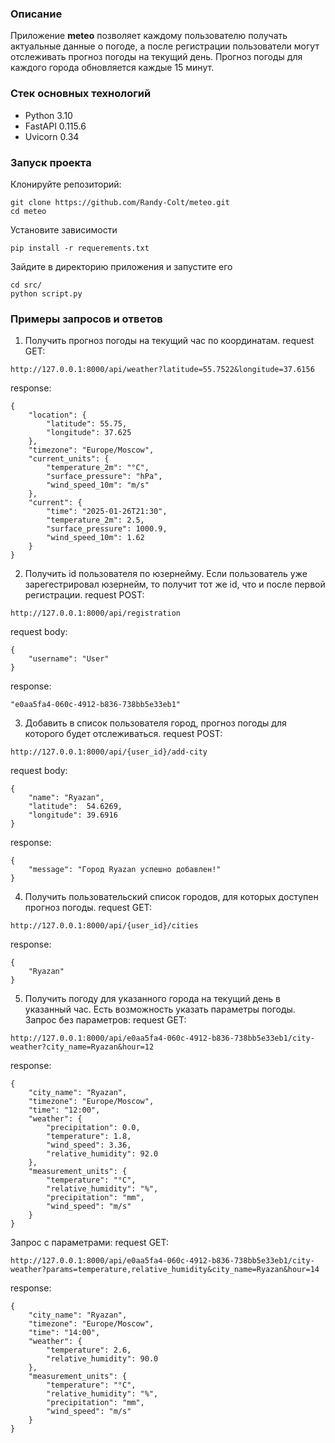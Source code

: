 ### Описание

Приложение **meteo** позволяет каждому пользователю получать актуальные данные о погоде, а после регистрации пользователи могут отслеживать прогноз погоды на текущий день. Прогноз погоды для каждого города обновляется каждые 15 минут.


### Стек основных технологий

- Python 3.10
- FastAPI 0.115.6
- Uvicorn 0.34


### Запуск проекта

Клонируйте репозиторий:
```
git clone https://github.com/Randy-Colt/meteo.git
cd meteo
```
Установите зависимости
```
pip install -r requerements.txt
```
Зайдите в директорию приложения и запустите его
```
cd src/
python script.py
```


### Примеры запросов и ответов

1. Получить прогноз погоды на текущий час по координатам.
request GET:
```
http://127.0.0.1:8000/api/weather?latitude=55.7522&longitude=37.6156
```
response:
```
{
    "location": {
        "latitude": 55.75,
        "longitude": 37.625
    },
    "timezone": "Europe/Moscow",
    "current_units": {
        "temperature_2m": "°C",
        "surface_pressure": "hPa",
        "wind_speed_10m": "m/s"
    },
    "current": {
        "time": "2025-01-26T21:30",
        "temperature_2m": 2.5,
        "surface_pressure": 1000.9,
        "wind_speed_10m": 1.62
    }
}
```

2. Получить id пользователя по юзернейму. Если пользователь уже зарегестрировал юзернейм, то получит тот же id, что и после первой регистрации.
request POST:
```
http://127.0.0.1:8000/api/registration
```
request body:
```
{
    "username": "User"
}
```
response:
```
"e0aa5fa4-060c-4912-b836-738bb5e33eb1"
```

3. Добавить в список пользователя город, прогноз погоды для которого будет отслеживаться.
request POST:
```
http://127.0.0.1:8000/api/{user_id}/add-city
```
request body:
```
{
    "name": "Ryazan",
    "latitude":  54.6269,
    "longitude": 39.6916
}
```
response:
```
{
    "message": "Город Ryazan успешно добавлен!"
}
```

4. Получить пользовательский список городов, для которых доступен прогноз погоды.
request GET:
```
http://127.0.0.1:8000/api/{user_id}/cities
```
response:
```
{
    "Ryazan"
}
```

5. Получить погоду для указанного города на текущий день в указанный час. Есть возможность указать параметры погоды.
Запрос без параметров:
request GET:
```
http://127.0.0.1:8000/api/e0aa5fa4-060c-4912-b836-738bb5e33eb1/city-weather?city_name=Ryazan&hour=12
```
response:
```
{
    "city_name": "Ryazan",
    "timezone": "Europe/Moscow",
    "time": "12:00",
    "weather": {
        "precipitation": 0.0,
        "temperature": 1.8,
        "wind_speed": 3.36,
        "relative_humidity": 92.0
    },
    "measurement_units": {
        "temperature": "°C",
        "relative_humidity": "%",
        "precipitation": "mm",
        "wind_speed": "m/s"
    }
}
```
Запрос с параметрами:
request GET:
```
http://127.0.0.1:8000/api/e0aa5fa4-060c-4912-b836-738bb5e33eb1/city-weather?params=temperature,relative_humidity&city_name=Ryazan&hour=14
```
response:
```
{
    "city_name": "Ryazan",
    "timezone": "Europe/Moscow",
    "time": "14:00",
    "weather": {
        "temperature": 2.6,
        "relative_humidity": 90.0
    },
    "measurement_units": {
        "temperature": "°C",
        "relative_humidity": "%",
        "precipitation": "mm",
        "wind_speed": "m/s"
    }
}
```